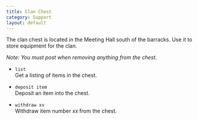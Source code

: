 ```yaml
---
title: Clan Chest
category: Support
layout: default
---
```


The clan chest is located in the Meeting Hall south of the barracks. Use it to
store equipment for the clan.

_Note: You must post when removing anything from the chest._

*  `list`  
   Get a listing of items in the chest.

*  `deposit item`  
   Deposit an item into the chest.

*  `withdraw xx`  
   Withdraw item number xx from the chest.

